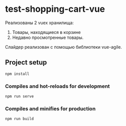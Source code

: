 # test-shopping-cart-vue

Реализованы 2 vuex хранилища:
1) Товары, находящиеся в корзине 
2) Недавно просмотренные товары.


Слайдер реализован с помощью библиотеки vue-agile.


## Project setup
```
npm install
```

### Compiles and hot-reloads for development
```
npm run serve
```

### Compiles and minifies for production
```
npm run build
```
